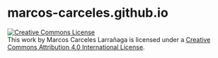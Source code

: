 marcos-carceles.github.io
=========================

<a rel="license" href="http://creativecommons.org/licenses/by/4.0/"><img alt="Creative Commons License" style="border-width:0" src="http://i.creativecommons.org/l/by/4.0/88x31.png" /></a><br />This work by <span xmlns:cc="http://creativecommons.org/ns#" property="cc:attributionName">Marcos Carceles Larrañaga</span> is licensed under a <a rel="license" href="http://creativecommons.org/licenses/by/4.0/">Creative Commons Attribution 4.0 International License</a>.
